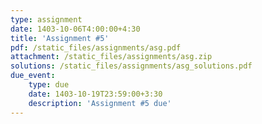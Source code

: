 ```yaml
---
type: assignment
date: 1403-10-06T4:00:00+4:30
title: 'Assignment #5'
pdf: /static_files/assignments/asg.pdf
attachment: /static_files/assignments/asg.zip
solutions: /static_files/assignments/asg_solutions.pdf
due_event: 
    type: due
    date: 1403-10-19T23:59:00+3:30
    description: 'Assignment #5 due'
---
```

